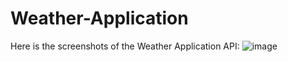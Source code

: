 # Weather-Application

Here is the screenshots of the Weather Application API:
![image](https://github.com/Umairafza/Weather-Application/assets/158600946/2fac6c92-53d1-4dab-b9f9-f4da6e05fc56)
